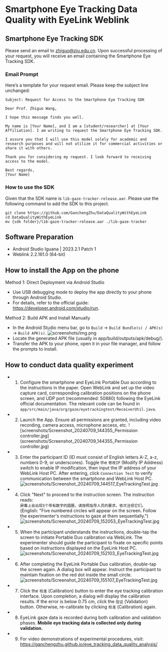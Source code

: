 # Smartphone Eye Tracking Data Quality with EyeLink Weblink

## Smartphone Eye Tracking SDK

Please send an email to zhiguo@zju.edu.cn. Upon successful processing of your request, 
you will receive an email containing the Smartphone Eye Tracking SDK.

### Email Prompt

Here’s a template for your request email. Please keep the subject line unchanged:

```
Subject: Request for Access to the Smartphone Eye Tracking SDK

Dear Prof. Zhiguo Wang,

I hope this message finds you well.

My name is [Your Name], and I am a [student/researcher] at [Your Affiliation]. I am writing to request the Smartphone Eye Tracking SDK.

I assure you that I will use this model solely for academic and research purposes and will not utilize it for commercial activities or share it with others.

Thank you for considering my request. I look forward to receiving access to the model.

Best regards,
[Your Name]
```

### How to use the SDK

Given that the SDK name is `lib-gaze-tracker-release.aar`. Please use the following command to add the SDK to this project.
```
git clone https://github.com/GanchengZhu/DataQualityWithEyeLink
cd DataQualityWithEyeLink
mv {sdk folder}/lib-gaze-tracker-release.aar ./lib-gaze-tracker
```

## Software Preparation

- Android Studio Iguana | 2023.2.1 Patch 1
- Weblink 2.2.161.0 (64-bit)

## How to install the App on the phone

Method 1: Direct Deployment via Android Studio

- Use USB debugging mode to deploy the app directly to your phone through Android Studio.
- For details, refer to the official guide: https://developer.android.com/studio/run.

Method 2: Build APK and Install Manually

- In the Android Studio menu bar, go to `Build` → `Build Bundle(s) / APK(s)` → `Build APK(s)`.
![screenshots/img.png](screenshots/img.png)
- Locate the generated APK file (usually in app/build/outputs/apk/debug/).
- Transfer the APK to your phone, open it in your file manager, and follow the prompts to install.

## How to conduct data quality experiment

- 1. Configure the smartphone and EyeLink Portable Duo according to the instructions in the paper. Open WebLink and set up the video capture card, corresponding calibration positions on the phone screen, and UDP port (recommended: 50880) following the EyeLink official documentation. The relevant code can be found in `app/src/main/java/org/gaze/eyetrackingtest/ReceiverUtil.java`.

- 2. Launch the App. Ensure all permissions are granted, including video recording, camera access, microphone access, etc.
     ![screenshots/Screenshot_20240709_144355_Permission controller.jpg](screenshots/Screenshot_20240709_144355_Permission controller.jpg)

- 3. Enter the participant ID (ID must consist of English letters A-Z, a-z, numbers 0-9, or underscores). Toggle the `修改IP` (Modify IP Address) switch to enable IP modification, then input the IP address of your WebLink Host PC. After entering, click `Connection Test` to verify communication between the smartphone and WebLink Host PC.  
     ![screenshots/Screenshot_20240709_144517_EyeTrackingTest.jpg](screenshots/Screenshot_20240709_144517_EyeTrackingTest.jpg)

- 4. Click "Next" to proceed to the instruction screen. The instruction reads:  
     `屏幕上会出现5个带有数字的圆圈，请按照指导人员的要求，依次注视它们。`  
     (English: "Five numbered circles will appear on the screen. Follow the experimenter's instructions to gaze at them sequentially.")  
     ![screenshots/Screenshot_20240709_152053_EyeTrackingTest.jpg](screenshots/Screenshot_20240709_152053_EyeTrackingTest.jpg)

- 5. When the participant understands the instructions, double-tap the screen to initiate Portable Duo calibration via WebLink. The experimenter should guide the participant to fixate on specific points based on instructions displayed on the EyeLink Host PC.  
     ![screenshots/Screenshot_20240709_152103_EyeTrackingTest.jpg](screenshots/Screenshot_20240709_152103_EyeTrackingTest.jpg)

- 6. After completing the EyeLink Portable Duo calibration, double-tap the screen again. A dialog box will appear. Instruct the participant to maintain fixation on the red dot inside the small circle.  
     ![screenshots/Screenshot_20240709_155107_EyeTrackingTest.jpg](screenshots/Screenshot_20240709_155107_EyeTrackingTest.jpg)

- 7. Click the `校准` (Calibration) button to enter the eye tracking calibration interface. Upon completion, a dialog will display the calibration results. If the error is below 0.75 cm, click the `验证` (Validation) button. Otherwise, re-calibrate by clicking `校准` (Calibration) again.

- 8. EyeLink gaze data is recorded during both calibration and validation phases. **Mobile eye tracking data is collected only during validation.**

- 9. For video demonstrations of experimental procedures, visit:  
     https://ganchengzhu.github.io/eye_tracking_data_quality_analysis/